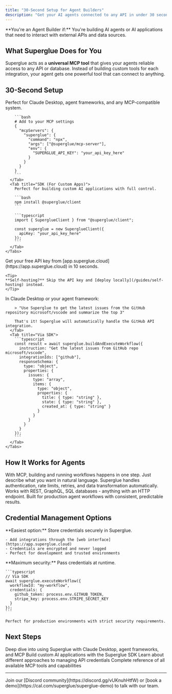 ```yaml
---
title: "30-Second Setup for Agent Builders"
description: "Get your AI agents connected to any API in under 30 seconds"
---
```


<Info>
  **You're an Agent Builder if:** You're building AI agents or AI applications
  that need to interact with external APIs and data sources.
</Info>

## What Superglue Does for You

Superglue acts as a **universal MCP tool** that gives your agents reliable access to any API or database. Instead of building custom tools for each integration, your agent gets one powerful tool that can connect to anything.

## 30-Second Setup

<Steps>
  <Step title="Choose Your Integration Method">
    <Tabs>
      <Tab title="MCP (Recommended for Agents)">
        Perfect for Claude Desktop, agent frameworks, and any MCP-compatible system.
        
        ```bash
        # Add to your MCP settings
        {
          "mcpServers": {
            "superglue": {
              "command": "npx",
              "args": ["@superglue/mcp-server"],
              "env": {
                "SUPERGLUE_API_KEY": "your_api_key_here"
              }
            }
          }
        }
        ```
      </Tab>
      <Tab title="SDK (For Custom Apps)">
        Perfect for building custom AI applications with full control.
        
        ```bash
        npm install @superglue/client
        ```
        
        ```typescript
        import { SuperglueClient } from "@superglue/client";
        
        const superglue = new SuperglueClient({
          apiKey: "your_api_key_here"
        });
        ```
      </Tab>
    </Tabs>
  </Step>
  
  <Step title="Get Your API Key">
    Get your free API key from [app.superglue.cloud](https://app.superglue.cloud) in 10 seconds.
    
    <Tip>
    **Self-hosting?** Skip the API key and [deploy locally](/guides/self-hosting) instead.
    </Tip>
  </Step>
  
  <Step title="Test with Your First Workflow">
    <Tabs>
      <Tab title="Via MCP">
        In Claude Desktop or your agent framework:
        
        > "Use Superglue to get the latest issues from the GitHub repository microsoft/vscode and summarize the top 3"
        
        That's it! Superglue will automatically handle the GitHub API integration.
      </Tab>
      <Tab title="Via SDK">
        ```typescript
        const result = await superglue.buildAndExecuteWorkflow({
          instruction: "Get the latest issues from GitHub repo microsoft/vscode",
          integrationIds: ["github"],
          responseSchema: {
            type: "object",
            properties: {
              issues: {
                type: "array",
                items: {
                  type: "object", 
                  properties: {
                    title: { type: "string" },
                    state: { type: "string" },
                    created_at: { type: "string" }
                  }
                }
              }
            }
          }
        });
        ```
      </Tab>
    </Tabs>
  </Step>
</Steps>

## How It Works for Agents

<CardGroup cols={2}>
  <Card title="Build & Run Combined" icon="zap">
    With MCP, building and running workflows happens in one step. Just describe
    what you want in natural language.
  </Card>
  <Card title="Automatic Error Handling" icon="shield">
    Superglue handles authentication, rate limits, retries, and data
    transformation automatically.
  </Card>
  <Card title="Any API or Database" icon="database">
    Works with REST, GraphQL, SQL databases - anything with an HTTP endpoint.
  </Card>
  <Card title="Reliable & Deterministic" icon="check">
    Built for production agent workflows with consistent, predictable results.
  </Card>
</CardGroup>

## Credential Management Options

<Tabs>
  <Tab title="Superglue Manages Credentials">
    **Easiest option:** Store credentials securely in Superglue.
    
    - Add integrations through the [web interface](https://app.superglue.cloud)
    - Credentials are encrypted and never logged
    - Perfect for development and trusted environments
  </Tab>
  <Tab title="You Manage Credentials">
    **Maximum security:** Pass credentials at runtime.
    
    ```typescript
    // Via SDK
    await superglue.executeWorkflow({
      workflowId: "my-workflow",
      credentials: {
        github_token: process.env.GITHUB_TOKEN,
        stripe_key: process.env.STRIPE_SECRET_KEY
      }
    });
    ```
    
    Perfect for production environments with strict security requirements.
  </Tab>
</Tabs>

## Next Steps

<CardGroup cols={2}>
  <Card
    title="MCP Integration"
    href="/agent-builders/mcp-integration"
    icon="plug"
  >
    Deep dive into using Superglue with Claude Desktop, agent frameworks, and
    MCP
  </Card>
  <Card
    title="SDK Integration"
    href="/agent-builders/sdk-integration"
    icon="code"
  >
    Build custom AI applications with the Superglue SDK
  </Card>
  <Card
    title="Credential Management"
    href="/agent-builders/credential-management"
    icon="key"
  >
    Learn about different approaches to managing API credentials
  </Card>
  <Card title="MCP Tools Reference" href="/mcp/mcp-tools" icon="wrench">
    Complete reference of all available MCP tools and capabilities
  </Card>
</CardGroup>

---

<Card title="Need help?" icon="question">
  Join our [Discord community](https://discord.gg/vUKnuhHtfW) or [book a
  demo](https://cal.com/superglue/superglue-demo) to talk with our team.
</Card>
